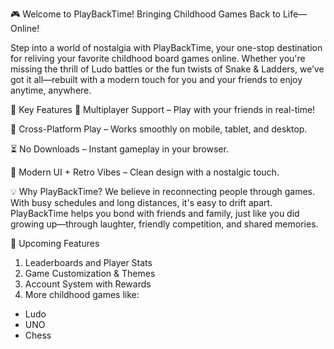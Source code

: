 🎮 Welcome to PlayBackTime!
Bringing Childhood Games Back to Life—Online!

Step into a world of nostalgia with PlayBackTime, your one-stop destination for reliving your favorite childhood board games online. Whether you're missing the thrill of Ludo battles or the fun twists of Snake & Ladders, we’ve got it all—rebuilt with a modern touch for you and your friends to enjoy anytime, anywhere.

🌟 Key Features
🎉 Multiplayer Support – Play with your friends in real-time!

📱 Cross-Platform Play – Works smoothly on mobile, tablet, and desktop.

⏳ No Downloads – Instant gameplay in your browser.

🎨 Modern UI + Retro Vibes – Clean design with a nostalgic touch.


💡 Why PlayBackTime?
We believe in reconnecting people through games. With busy schedules and long distances, it's easy to drift apart. PlayBackTime helps you bond with friends and family, just like you did growing up—through laughter, friendly competition, and shared memories.

🚀 Upcoming Features

1. Leaderboards and Player Stats
2. Game Customization & Themes
3. Account System with Rewards
4. More childhood games like:
 - Ludo
 - UNO
 - Chess
